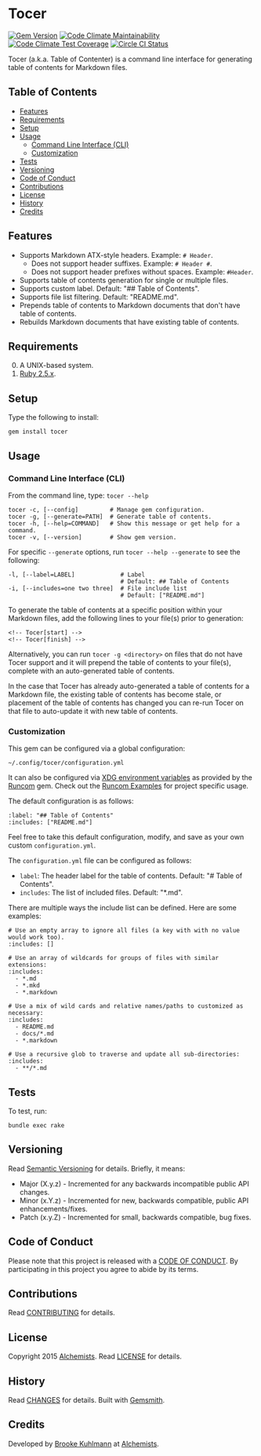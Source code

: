 # Tocer

[![Gem Version](https://badge.fury.io/rb/tocer.svg)](http://badge.fury.io/rb/tocer)
[![Code Climate Maintainability](https://api.codeclimate.com/v1/badges/5d4db0f578703d8124a4/maintainability)](https://codeclimate.com/github/bkuhlmann/tocer/maintainability)
[![Code Climate Test Coverage](https://api.codeclimate.com/v1/badges/5d4db0f578703d8124a4/test_coverage)](https://codeclimate.com/github/bkuhlmann/tocer/test_coverage)
[![Circle CI Status](https://circleci.com/gh/bkuhlmann/tocer.svg?style=svg)](https://circleci.com/gh/bkuhlmann/tocer)

Tocer (a.k.a. Table of Contenter) is a command line interface for generating table of contents for
Markdown files.

<!-- Tocer[start]: Auto-generated, don't remove. -->

## Table of Contents

  - [Features](#features)
  - [Requirements](#requirements)
  - [Setup](#setup)
  - [Usage](#usage)
    - [Command Line Interface (CLI)](#command-line-interface-cli)
    - [Customization](#customization)
  - [Tests](#tests)
  - [Versioning](#versioning)
  - [Code of Conduct](#code-of-conduct)
  - [Contributions](#contributions)
  - [License](#license)
  - [History](#history)
  - [Credits](#credits)

<!-- Tocer[finish]: Auto-generated, don't remove. -->

## Features

- Supports Markdown ATX-style headers. Example: `# Header`.
    - Does not support header suffixes. Example: `# Header #`.
    - Does not support header prefixes without spaces. Example: `#Header`.
- Supports table of contents generation for single or multiple files.
- Supports custom label. Default: "## Table of Contents".
- Supports file list filtering. Default: "README.md".
- Prepends table of contents to Markdown documents that don't have table of contents.
- Rebuilds Markdown documents that have existing table of contents.

## Requirements

0. A UNIX-based system.
0. [Ruby 2.5.x](https://www.ruby-lang.org).

## Setup

Type the following to install:

    gem install tocer

## Usage

### Command Line Interface (CLI)

From the command line, type: `tocer --help`

    tocer -c, [--config]         # Manage gem configuration.
    tocer -g, [--generate=PATH]  # Generate table of contents.
    tocer -h, [--help=COMMAND]   # Show this message or get help for a command.
    tocer -v, [--version]        # Show gem version.

For specific `--generate` options, run `tocer --help --generate` to see the following:

    -l, [--label=LABEL]             # Label
                                    # Default: ## Table of Contents
    -i, [--includes=one two three]  # File include list
                                    # Default: ["README.md"]

To generate the table of contents at a specific position within your Markdown files, add the
following lines to your file(s) prior to generation:

```
<!-- Tocer[start] -->
<!-- Tocer[finish] -->
```

Alternatively, you can run `tocer -g <directory>` on files that do not have Tocer support and it
will prepend the table of contents to your file(s), complete with an auto-generated table of
contents.

In the case that Tocer has already auto-generated a table of contents for a Markdown file, the
existing table of contents has become stale, or placement of the table of contents has changed you
can re-run Tocer on that file to auto-update it with new table of contents.

### Customization

This gem can be configured via a global configuration:

    ~/.config/tocer/configuration.yml

It can also be configured via [XDG environment variables](https://github.com/bkuhlmann/runcom#xdg)
as provided by the [Runcom](https://github.com/bkuhlmann/runcom) gem. Check out the [Runcom
Examples](https://github.com/bkuhlmann/runcom#examples) for project specific usage.

The default configuration is as follows:

    :label: "## Table of Contents"
    :includes: ["README.md"]

Feel free to take this default configuration, modify, and save as your own custom
`configuration.yml`.

The `configuration.yml` file can be configured as follows:

- `label`: The header label for the table of contents. Default: "# Table of Contents".
- `includes`: The list of included files. Default: "*.md".

There are multiple ways the include list can be defined. Here are some examples:

    # Use an empty array to ignore all files (a key with with no value would work too).
    :includes: []

    # Use an array of wildcards for groups of files with similar extensions:
    :includes:
      - *.md
      - *.mkd
      - *.markdown

    # Use a mix of wild cards and relative names/paths to customized as necessary:
    :includes:
      - README.md
      - docs/*.md
      - *.markdown

    # Use a recursive glob to traverse and update all sub-directories:
    :includes:
      - **/*.md

## Tests

To test, run:

    bundle exec rake

## Versioning

Read [Semantic Versioning](http://semver.org) for details. Briefly, it means:

- Major (X.y.z) - Incremented for any backwards incompatible public API changes.
- Minor (x.Y.z) - Incremented for new, backwards compatible, public API enhancements/fixes.
- Patch (x.y.Z) - Incremented for small, backwards compatible, bug fixes.

## Code of Conduct

Please note that this project is released with a [CODE OF CONDUCT](CODE_OF_CONDUCT.md). By
participating in this project you agree to abide by its terms.

## Contributions

Read [CONTRIBUTING](CONTRIBUTING.md) for details.

## License

Copyright 2015 [Alchemists](https://www.alchemists.io).
Read [LICENSE](LICENSE.md) for details.

## History

Read [CHANGES](CHANGES.md) for details.
Built with [Gemsmith](https://github.com/bkuhlmann/gemsmith).

## Credits

Developed by [Brooke Kuhlmann](https://www.alchemists.io) at
[Alchemists](https://www.alchemists.io).
